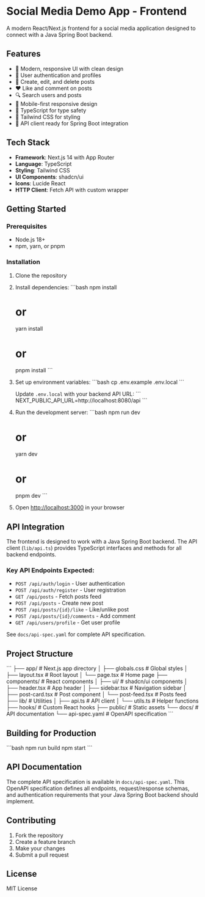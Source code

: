 # Social Media Demo App - Frontend

A modern React/Next.js frontend for a social media application designed to connect with a Java Spring Boot backend.

## Features

- 🎨 Modern, responsive UI with clean design
- 👤 User authentication and profiles
- 📝 Create, edit, and delete posts
- ❤️ Like and comment on posts
- 🔍 Search users and posts
- 📱 Mobile-first responsive design
- 🎯 TypeScript for type safety
- 🎨 Tailwind CSS for styling
- 📡 API client ready for Spring Boot integration

## Tech Stack

- **Framework**: Next.js 14 with App Router
- **Language**: TypeScript
- **Styling**: Tailwind CSS
- **UI Components**: shadcn/ui
- **Icons**: Lucide React
- **HTTP Client**: Fetch API with custom wrapper

## Getting Started

### Prerequisites

- Node.js 18+ 
- npm, yarn, or pnpm

### Installation

1. Clone the repository
2. Install dependencies:
   \`\`\`bash
   npm install
   # or
   yarn install
   # or
   pnpm install
   \`\`\`

3. Set up environment variables:
   \`\`\`bash
   cp .env.example .env.local
   \`\`\`
   
   Update `.env.local` with your backend API URL:
   \`\`\`
   NEXT_PUBLIC_API_URL=http://localhost:8080/api
   \`\`\`

4. Run the development server:
   \`\`\`bash
   npm run dev
   # or
   yarn dev
   # or
   pnpm dev
   \`\`\`

5. Open [http://localhost:3000](http://localhost:3000) in your browser

## API Integration

The frontend is designed to work with a Java Spring Boot backend. The API client (`lib/api.ts`) provides TypeScript interfaces and methods for all backend endpoints.

### Key API Endpoints Expected:

- `POST /api/auth/login` - User authentication
- `POST /api/auth/register` - User registration
- `GET /api/posts` - Fetch posts feed
- `POST /api/posts` - Create new post
- `POST /api/posts/{id}/like` - Like/unlike post
- `POST /api/posts/{id}/comments` - Add comment
- `GET /api/users/profile` - Get user profile

See `docs/api-spec.yaml` for complete API specification.

## Project Structure

\`\`\`
├── app/                    # Next.js app directory
│   ├── globals.css        # Global styles
│   ├── layout.tsx         # Root layout
│   └── page.tsx           # Home page
├── components/            # React components
│   ├── ui/               # shadcn/ui components
│   ├── header.tsx        # App header
│   ├── sidebar.tsx       # Navigation sidebar
│   ├── post-card.tsx     # Post component
│   └── post-feed.tsx     # Posts feed
├── lib/                  # Utilities
│   ├── api.ts           # API client
│   └── utils.ts         # Helper functions
├── hooks/               # Custom React hooks
├── public/              # Static assets
└── docs/               # API documentation
    └── api-spec.yaml   # OpenAPI specification
\`\`\`

## Building for Production

\`\`\`bash
npm run build
npm start
\`\`\`

## API Documentation

The complete API specification is available in `docs/api-spec.yaml`. This OpenAPI specification defines all endpoints, request/response schemas, and authentication requirements that your Java Spring Boot backend should implement.

## Contributing

1. Fork the repository
2. Create a feature branch
3. Make your changes
4. Submit a pull request

## License

MIT License
